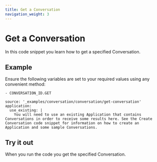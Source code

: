 ```yaml
---
title: Get a Conversation
navigation_weight: 3
---
```


# Get a Conversation

In this code snippet you learn how to get a specified Conversation.

## Example

Ensure the following variables are set to your required values using any convenient method:

```snippet_variables
- CONVERSATION_ID.GET
```

```code_snippets
source: '_examples/conversation/conversation/get-conversation'
application:
  use_existing: |
    You will need to use an existing Application that contains Conversations in order to receive some results here. See the Create Conversation code snippet for information on how to create an Application and some sample Conversations.
```

## Try it out

When you run the code you get the specified Conversation.
